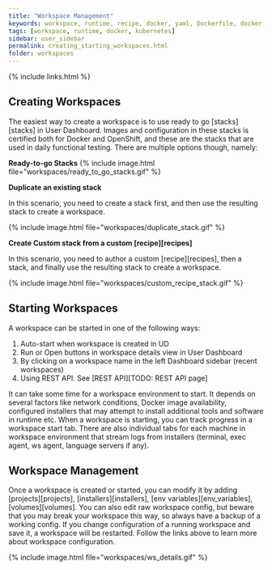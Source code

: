 ```yaml
---
title: "Workspace Management"
keywords: workspace, runtime, recipe, docker, yaml, Dockerfile, docker, kubernetes, container, pod
tags: [workspace, runtime, docker, kubernetes]
sidebar: user_sidebar
permalink: creating_starting_workspaces.html
folder: workspaces
---
```


{% include links.html %}


## Creating Workspaces

The easiest way to create a workspace is to use ready to go [stacks][stacks] in User Dashboard. Images and configuration in these stacks is certified both for Docker and OpenShift, and these are the stacks that are used in daily functional testing. There are multiple options though, namely:

**Ready-to-go Stacks**
{% include image.html file="workspaces/ready_to_go_stacks.gif" %}

**Duplicate an existing stack**

In this scenario, you need to create a stack first, and then use the resulting stack to create a workspace.

{% include image.html file="workspaces/duplicate_stack.gif" %}

**Create Custom stack from a custom [recipe][recipes]**

In this scenario, you need to author a custom [recipe][recipes], then a stack, and finally use the resulting stack to create a workspace.

{% include image.html file="workspaces/custom_recipe_stack.gif" %}

## Starting Workspaces

A workspace can be started in one of the following ways:

1. Auto-start when workspace is created in UD
2. Run or Open buttons in workspace details view in User Dashboard
3. By clicking on a workspace name in the left Dashboard sidebar (recent workspaces)
4. Using REST API. See [REST API][TODO: REST API page]

It can take some time for a workspace environment to start. It depends on several factors like network conditions, Docker image availability, configured installers that may attempt to install additional tools and software in runtime etc. When a workspace is starting, you can track progress in a workspace start tab. There are also individual tabs for each machine in workspace environment that stream logs from installers (terminal, exec agent, ws agent, language servers if any).

## Workspace Management

Once a workspace is created or started, you can modify it by adding [projects][projects], [installers][installers], [env variables][env_variables], [volumes][volumes]. You can also edit raw workspace config, but beware that you may break your workspace this way, so always have a backup of a working config. If you change configuration of a running workspace and save it, a workspace will be restarted. Follow the links above to learn more about workspace configuration.

{% include image.html file="workspaces/ws_details.gif" %}

